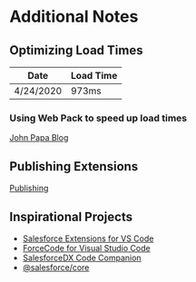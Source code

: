 # Additional Notes

## Optimizing Load Times

| Date      | Load Time |
| --------- | --------- |
| 4/24/2020 | 973ms     |

### Using Web Pack to speed up load times

[John Papa Blog](https://dev.to/azure/is-your-vs-code-extension-slow-heres-how-to-speed-it-up-4d66)

## Publishing Extensions

[Publishing](https://code.visualstudio.com/api/working-with-extensions/publishing-extension)

## Inspirational Projects

- [Salesforce Extensions for VS Code](https://github.com/forcedotcom/salesforcedx-vscode)
- [ForceCode for Visual Studio Code](https://github.com/celador/ForceCode)
- [SalesforceDX Code Companion](https://github.com/msrivastav13/DX-Code-Companion)
- [@salesforce/core](https://github.com/forcedotcom/sfdx-core)
